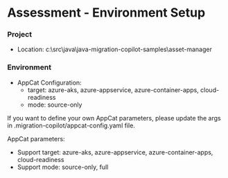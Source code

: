 
# Assessment - Environment Setup

### Project
- Location: c:\src\java\java-migration-copilot-samples\asset-manager

### Environment
- AppCat Configuration:
    - target: azure-aks, azure-appservice, azure-container-apps, cloud-readiness
    - mode: source-only

If you want to define your own AppCat parameters, please update the args in .migration-copilot/appcat-config.yaml file.

AppCat parameters:
- Support target: azure-aks, azure-appservice, azure-container-apps, cloud-readiness
- Support mode: source-only, full
